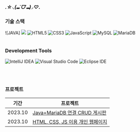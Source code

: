 ### *.☆⸜(⑉˙ᗜ˙⑉)⸝♡.*


### 기술 스택 
  
![JAVA] <img src="https://img.shields.io/badge/Java-007396?style=for-the-badge&logo=Java&logoColor=white"> 
![HTML5](https://img.shields.io/badge/HTML5-E34F26?style=for-the-badge&logo=html5&logoColor=white)
![CSS3](https://img.shields.io/badge/CSS3-1572B6?style=for-the-badge&logo=css3&logoColor=white)
![JavaScript](https://img.shields.io/badge/JavaScript-F7DF1E?style=for-the-badge&logo=JavaScript&logoColor=white)
![MySQL](https://img.shields.io/badge/MySQL-4479A1?style=for-the-badge&logo=mysql&logoColor=white)
![MariaDB](https://img.shields.io/badge/MariaDB-003545?style=for-the-badge&logo=mariadb&logoColor=white)
<br><br>

### Development Tools
  

![IntelliJ IDEA](https://img.shields.io/badge/IntelliJIDEA-000000?style=for-the-badge&logo=intellijidea&logoColor=white)
![Visual Studio Code](https://img.shields.io/badge/VisualStudioCode-007ACC?style=for-the-badge&logo=visualstudiocode&logoColor=white)
![Eclipse IDE](https://img.shields.io/badge/EclipseIDE-2C2255?style=for-the-badge&logo=eclipseide&logoColor=white)

<br><br>

  

### 프로젝트
|기간|프로젝트|
|---|---|
|2023.10|[Java+MariaDB 연결 CRUD 게시판](https://github.com/jyeeeh/Project/tree/main/Board(Java%2CMariaDB))|
|2023.10|[HTML, CSS, JS 이용 개인 웹페이지](https://github.com/jyeeeh/Project/tree/main/WebPub)|

<br>





